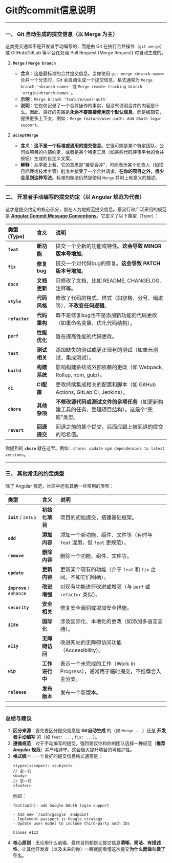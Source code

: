 # Git的commit信息说明

---

### 一、 Git 自动生成的提交信息（以 Merge 为主）

这类提交通常不是开发者手动编写的，而是由 Git 在执行合并操作（`git merge`）或 GitHub/GitLab 等平台在处理 Pull Request (Merge Request) 时自动生成的。

1.  **`Merge` / `Merge branch`**
    *   **含义**：这是最标准的合并提交信息。当你使用 `git merge <branch-name>` 合并一个分支时，Git 会自动生成一个提交信息，格式通常为 `Merge branch '<branch-name>'` 或 `Merge remote-tracking branch 'origin/<branch-name>'`。
    *   **示例**：`Merge branch 'feature/user-auth'`
    *   **说明**：它仅仅记录了一个合并操作的事实，但没有说明合并的内容是什么。因此，良好的实践是**永远不要直接使用这个默认信息**，而是编辑它，提供更多上下文，例如：`Merge feature/user-auth: Add OAuth login support`。

2.  **`acceptMerge`**
    *   **含义**：**这不是一个标准或通用的提交信息**。它很可能是某个特定团队、公司或项目的内部约定，或者是某个特定工具（如某些代码评审平台的合并按钮）生成的自定义文案。
    *   **解释**：从字面上看，它的意思是“接受合并”，可能表示某个负责人（如项目经理或技术主管）批准并接受了一个合并请求。**在你的项目之外，很少会见到这种写法**。标准的做法仍然是使用 `Merge` 并附上有意义的描述。

---

### 二、 开发者手动编写的提交约定（以 Angular 规范为代表）

这才是提交约定的核心部分，旨在人为地规范提交信息。最流行和广泛采用的规范是 **[Angular Commit Message Conventions](https://github.com/angular/angular/blob/main/CONTRIBUTING.md#-commit-message-format)**。它定义了以下类型（Type）：

| 类型 (Type)    | 含义         | 说明                                                         |
| :------------- | :----------- | :----------------------------------------------------------- |
| **`feat`**     | **新功能**   | 提交一个全新的功能或特性。**这会导致 MINOR 版本号增加**。    |
| **`fix`**      | **修复bug**  | 提交一个对代码bug的修复。**这会导致 PATCH 版本号增加**。     |
| **`docs`**     | **文档更新** | 只修改了文档，比如 README, CHANGELOG, 注释等。               |
| **`style`**    | **代码风格** | 修改了代码的格式、样式（如空格、分号、缩进等），**不改变任何逻辑**。 |
| **`refactor`** | **代码重构** | 既不是修复bug也不是添加新功能的代码更改（如重命名变量、优化代码结构）。 |
| **`perf`**     | **性能优化** | 旨在提高性能的代码更改。                                     |
| **`test`**     | **测试相关** | 添加缺失的测试或更正现有的测试（如单元测试、集成测试）。     |
| **`build`**    | **构建系统** | 影响构建系统或外部依赖的更改（如 Webpack, Rollup, npm, gulp）。 |
| **`ci`**       | **CI配置**   | 更改持续集成相关的配置和脚本（如 GitHub Actions, GitLab CI, Jenkins）。 |
| **`chore`**    | **其他杂项** | **不修改源代码或测试文件的杂项任务**（如更新构建工具的任务、整理项目结构）。这是个“兜底”类型。 |
| **`revert`**   | **回退提交** | 回退之前的某个提交。后面应跟上被回退的提交的哈希值。         |

你提到的 **`chore`** 就在这里。例如：`chore: update npm dependencies to latest versions`。

---

### 三、 其他常见的约定类型

除了 Angular 规范，社区中还有其他一些常用的类型：

| 类型                      | 含义           | 说明                                                         |
| :------------------------ | :------------- | :----------------------------------------------------------- |
| **`init`** / `setup`      | **初始化项目** | 项目的初始提交，搭建基础框架。                               |
| **`add`**                 | **添加内容**   | 添加一个新功能、组件、文件等（有时与 `feat` 混用，但 `feat` 更规范）。 |
| **`remove`**              | **删除内容**   | 删除一个功能、组件、文件等。                                 |
| **`update`**              | **更新内容**   | 更新某个现有的功能（介于 `feat` 和 `fix` 之间，不如它们明确）。 |
| **`improve`** / `enhance` | **改进增强**   | 对现有功能进行改进或增强（与 `perf` 或 `refactor` 类似）。   |
| **`security`**            | **安全相关**   | 修复安全漏洞或增加安全措施。                                 |
| **`i18n`**                | **国际化**     | 涉及国际化、本地化的更改（如添加多语言支持）。               |
| **`a11y`**                | **无障碍访问** | 改进网站的无障碍访问功能（Accessibility）。                  |
| **`wip`**                 | **工作进行中** | 表示一个未完成的工作（Work In Progress），通常用于临时提交，不推荐合入主分支。 |
| **`release`**             | **发布版本**   | 发布一个新版本。                                             |

---

### 总结与建议

1.  **区分来源**：首先要区分提交信息是 **Git自动生成** 的（如 `Merge ...`）还是 **开发者手动编写** 的（如 `feat: ...`, `fix: ...`）。
2.  **遵循规范**：对于手动编写的提交，强烈建议你和你的团队选择一种规范（**推荐 Angular 规范**）并严格遵守。这会极大提升项目的可维护性。
3.  **格式统一**：一个良好的提交信息格式通常是：
    ```
    <type>(<scope>): <subject>
    // 空一行
    <body>
    // 空一行
    <footer>
    ```
    例如：
    ```
    feat(auth): add Google OAuth login support
    
    - Add new `/auth/google` endpoint
    - Implement passport.js Google strategy
    - Update user model to include third-party auth IDs
    
    Closes #123
    ```
4.  **核心原则**：无论用什么前缀，最终目的都是让提交信息**清晰、简洁、有描述性**，让其他开发者（以及未来的你）一眼就能看懂这次提交**为什么而做**和**做了什么**。